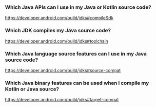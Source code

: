 ### Which Java APIs can I use in my Java or Kotlin source code?

https://developer.android.com/build/jdks#compileSdk

### Which JDK compiles my Java source code?

https://developer.android.com/build/jdks#toolchain

### Which Java language source features can I use in my Java source code?

https://developer.android.com/build/jdks#source-compat

### Which Java binary features can be used when I compile my Kotlin or Java source?

https://developer.android.com/build/jdks#target-compat
